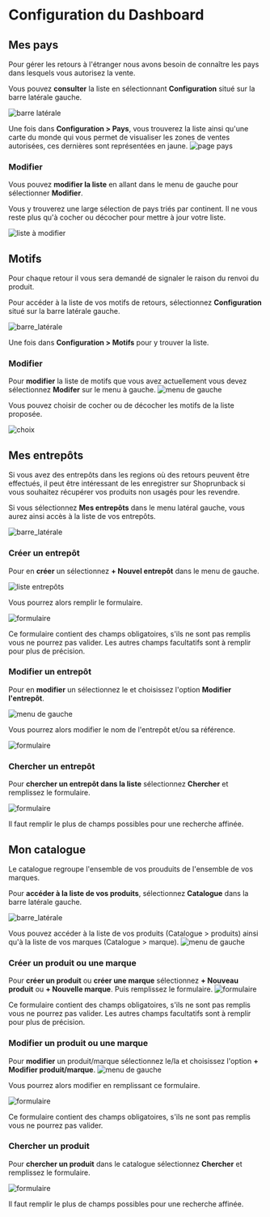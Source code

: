 # Configuration du Dashboard

## Mes pays

Pour gérer les retours à l'étranger nous avons besoin de connaître les pays dans lesquels vous autorisez la vente.

Vous pouvez **consulter** la liste en sélectionnant **Configuration** situé sur la barre latérale gauche.

![barre latérale](images/configuration/sidebar/menu_configuration.png)

Une fois dans **Configuration > Pays**, vous trouverez la liste ainsi qu'une carte du monde qui vous permet de visualiser les zones de ventes autorisées, ces dernières sont représentées en jaune.
![page pays](images/configuration/country/country_page.png)

### Modifier

Vous pouvez **modifier la liste** en allant dans le menu de gauche pour sélectionner **Modifier**.

Vous y trouverez une large sélection de pays triés par continent. Il ne vous reste plus qu'à cocher ou décocher pour mettre à jour votre liste.

![liste à modifier](images/configuration/country/country_update.png)

## Motifs

Pour chaque retour il vous sera demandé de signaler le raison du renvoi du produit.

Pour accéder à la liste de vos motifs de retours, sélectionnez **Configuration** situé sur la barre latérale gauche.

![barre_latérale](images/configuration/sidebar/menu_configuration.png)

Une fois dans **Configuration > Motifs** pour y trouver la liste.

### Modifier 

Pour **modifier** la liste de motifs que vous avez actuellement vous devez sélectionnez **Modifer** sur le menu à gauche.
![menu de gauche](images/configuration/reason/reason_page.png)

Vous pouvez choisir de cocher ou de décocher les motifs de la liste proposée.

![choix](images/configuration/reason/reason_update.png)

## Mes entrepôts

Si vous avez des entrepôts dans les regions où des retours peuvent être effectués, il peut être intéressant de les enregistrer sur Shoprunback si vous souhaitez récupérer vos produits non usagés pour les revendre.

Si vous sélectionnez **Mes entrepôts** dans le menu latéral gauche, vous aurez ainsi accès à la liste de vos entrepôts. 

![barre_latérale](images/configuration/sidebar/entrepots.png)

### Créer un entrepôt

Pour en **créer** un sélectionnez **+ Nouvel entrepôt** dans le menu de gauche.

![liste entrepôts](images/configuration/warehouse/warehouse_page.png)

Vous pourrez alors remplir le formulaire. 

![formulaire](images/configuration/warehouse/warehouse_new.png)

Ce formulaire contient des champs obligatoires, s'ils ne sont pas remplis vous ne pourrez pas valider. Les autres champs facultatifs sont à remplir pour plus de précision.

### Modifier un entrepôt

Pour en **modifier** un sélectionnez le et choisissez l'option **Modifier l'entrepôt**.

![menu de gauche](images/configuration/warehouse/warehouse_page.png)

Vous pourrez alors modifier le nom de l'entrepôt et/ou sa référence.

![formulaire](images/configuration/warehouse/warehouse_update.png)

### Chercher un entrepôt

Pour **chercher un entrepôt dans la liste** sélectionnez **Chercher** et remplissez le formulaire.

![formulaire](images/configuration/warehouse/warehouse_search.png)

Il faut remplir le plus de champs possibles pour une recherche affinée.

## Mon catalogue

Le catalogue regroupe l'ensemble de vos prouduits de l'ensemble de vos marques.

Pour **accéder à la liste de vos produits**, sélectionnez **Catalogue** dans la barre latérale gauche.

![barre_latérale](images/configuration/sidebar/catalogue.png)

Vous pouvez accéder à la liste de vos produits (Catalogue > produits) ainsi qu'à la liste de vos marques (Catalogue > marque).
![menu de gauche](images/configuration/catalog/catalog_page.png)

### Créer un produit ou une marque

Pour **créer un produit** ou **créer une marque** sélectionnez **+ Nouveau produit** ou **+ Nouvelle marque**. 
Puis remplissez le formulaire.
![formulaire](images/configuration/catalog/catalog_new.png)

Ce formulaire contient des champs obligatoires, s'ils ne sont pas remplis vous ne pourrez pas valider. Les autres champs facultatifs sont à remplir pour plus de précision.

### Modifier un produit ou une marque

Pour **modifier** un produit/marque sélectionnez le/la et choisissez l'option **+ Modifier produit/marque**.
![menu de gauche](images/configuration/catalog/product.png)

Vous pourrez alors modifier en remplissant ce formulaire.

![formulaire](images/configuration/catalog/catalog_update.png)

Ce formulaire contient des champs obligatoires, s'ils ne sont pas remplis vous ne pourrez pas valider. 

### Chercher un produit

Pour **chercher un produit** dans le catalogue sélectionnez **Chercher** et remplissez le formulaire.

![formulaire](images/configuration/catalog/catalog_search.png)

Il faut remplir le plus de champs possibles pour une recherche affinée.
